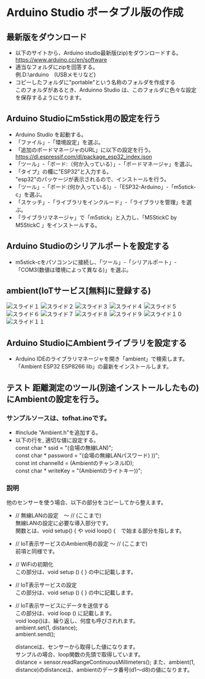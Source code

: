 # Arduino Studio ポータブル版の作成
## 最新版をダウンロード

- 以下のサイトから、Arduino studio最新版(zip)をダウンロードする。
https://www.arduino.cc/en/software
- 適当なフォルダにzipを回答する。<br>
例.D:\arduino　(USBメモリなど)
- コピーしたフォルダに"portable"という名称のフォルダを作成する<br>
このフォルダがあるとき、Arduinno Studio は、このフォルダに色々な設定を保存するようになります。

## Arduino Studioにm5stick用の設定を行う
- Arduino Studio を起動する。
- 「ファイル」-「環境設定」を選ぶ。
- 「追加のボードマネージャのURL」に以下の設定を行う。<br>
https://dl.espressif.com/dl/package_esp32_index.json
- 「ツール」-「ボード:（何か入っている）」-「ボードマネージャ」を選ぶ。
- 「タイプ」の欄に”ESP32”と入力する。<br>
"esp32"のパッケージが表示されるので、インストールを行う。
- 「ツール」-「ボード:(何か入っている)」-「ESP32-Arduino」-「m5stick-c」を選ぶ。
- 「スケッチ」-「ライブラリをインクルード」-「ライブラリを管理」を選ぶ。
- 「ライブラリマネージャ」で「m5stick」と入力し、「M5StickC by M5StickC 」をインストールする。

## Arduino Studioのシリアルポートを設定する
- m5stick-cをパソコンンに接続し、「ツール」-「シリアルポート」-「COM3(数値は環境によって異なる)」を選ぶ。


## ambient(IoTサービス[無料]に登録する)
![スライド１](../pic/ambient/スライド1.PNG)
![スライド２](../pic/ambient/スライド2.PNG)
![スライド３](../pic/ambient/スライド3.PNG)
![スライド４](../pic/ambient/スライド4.PNG)
![スライド５](../pic/ambient/スライド5.PNG)
![スライド６](../pic/ambient/スライド6.PNG)
![スライド７](../pic/ambient/スライド7.PNG)
![スライド８](../pic/ambient/スライド8.PNG)
![スライド９](../pic/ambient/スライド9.PNG)
![スライド１０](../pic/ambient/スライド10.PNG)
![スライド１１](../pic/ambient/スライド11.PNG)

## Arduino StudioにAmbientライブラリを設定する
- Arduino IDEのライブラリマネージャを開き「ambient」で検索します。「Ambient ESP32 ESP8266 lib」の最新をインストールします。

## テスト 距離測定のツール(別途インストールしたもの)にAmbientの設定を行う。
### サンプルソースは、tofhat.inoです。
- #include "Ambient.h"を追加する。
- 以下の行を, 適切な値に設定する。<BR>
const char * ssid = "(会場の無線LAN)";<BR>
const char * password = "(会場の無線LANパスワード)
))";<BR>
const int channelId = (AmbientのチャンネルID);<BR>
const char * writeKey = "(Ambientのライトキー))";<BR>

### 説明
他のセンサーを使う場合、以下の部分をコピーしてから整えます。
- //  無線LANの設定　～ // (ここまで) <BR>
無線LANの設定に必要な導入部分です。<BR>
関数とは、void setup() { や void loop() {　で始まる部分を指します。
- //  IoT表示サービスのAmbient用の設定 ～ // (ここまで) <BR>
前項と同様です。
- //  WiFiの初期化<BR>
この部分は、void setup () { } の中に記載します。
- //  IoT表示サービスの設定<BR>
この部分は、void setup () { } の中に記載します。
- //  IoT表示サービスにデータを送信する<BR>
この部分は、void loop () に記載します。<BR>
void loop()は、繰り返し、何度も呼びされれます。<BR>
  ambient.set(1, distance);<BR>
  ambient.send();<BR>

  distanceは、センサーから取得した値になります。<BR>
  サンプルの場合、loop関数の先頭で取得しています。<BR>
  distance = sensor.readRangeContinuousMillimeters();
  また、ambient(1, distance)のdistanceは、ambientのデータ番号(d1～d8)の値になります。<BR>

  








